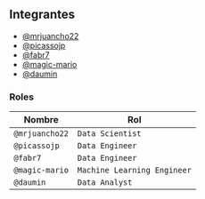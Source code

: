 
## Integrantes

- [@mrjuancho22](https://github.com/mrjuancho22)
- [@picassojp](https://github.com/picassojp)
- [@fabr7](https://github.com/fabr7)
- [@magic-mario](https://github.com/Magic-Mario)
- [@daumin](https://github.com/Daumian)

### Roles

| Nombre | Rol |
|-------------|-------------|
| `@mrjuancho22`  |`Data Scientist` |  
| `@picassojp`   | `Data Engineer`   |    
| `@fabr7`   | `Data Engineer`   | 
| `@magic-mario`| `Machine Learning Engineer` |                
| `@daumin`   | `Data Analyst`  |   
